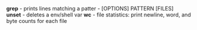 **grep** - prints lines matching a patter - [OPTIONS] PATTERN [FILES]  
**unset** - deletes a env/shell var
**wc** - file statistics: print newline, word, and byte counts for each file

